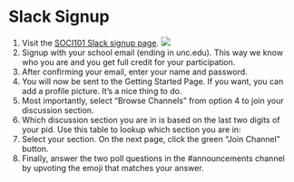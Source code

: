 # Slack Signup


1.	Visit the [SOCI101 Slack signup page](https://join.slack.com/t/soci101/shared_invite/zt-kqtl3lnb-vhjyJ6KspryovfM4iLZxoA).
![](../images/join.png)
2.	Signup with your school email (ending in unc.edu). This way we know who you are and you get full credit for your participation.
4.	After confirming your email, enter your name and password.
5.	You will now be sent to the Getting Started Page. If you want, you can add a profile picture. It’s a nice thing to do.
6.	Most importantly, select “Browse Channels” from option 4 to join your discussion section.
7.	Which discussion section you are in is based on the last two digits of your pid. Use this table to lookup which section you are in:
8.	Select your section. On the next page, click the green “Join Channel” button.
9.	Finally, answer the two poll questions in the #announcements channel by upvoting the emoji that matches your answer.
